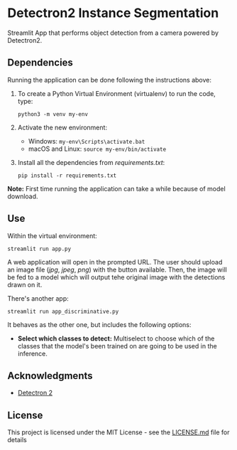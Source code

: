 # Detectron2 Instance Segmentation

Streamlit App that performs object detection from a camera powered by Detectron2.

## Dependencies

Running the application can be done following the instructions above:

1. To create a Python Virtual Environment (virtualenv) to run the code, type:

    ```python3 -m venv my-env```

2. Activate the new environment:
    * Windows: ```my-env\Scripts\activate.bat```
    * macOS and Linux: ```source my-env/bin/activate``` 

3. Install all the dependencies from *requirements.txt*:

    ```pip install -r requirements.txt```

**Note:** First time running the application can take a while because of model download.

## Use

Within the virtual environment:

```streamlit run app.py```

A web application will open in the prompted URL. The user should upload an image file (*jpg*, *jpeg*, *png*) with the button available. Then, the image will be fed to a model which will output tehe original image with the detections drawn on it.

There's another app:

```streamlit run app_discriminative.py```

It behaves as the other one, but includes the following options:

* **Select which classes to detect:** Multiselect to choose which of the classes that the model's been trained on are going to be used in the inference. 

## Acknowledgments

* [Detectron 2](https://github.com/facebookresearch/detectron2)

## License

This project is licensed under the MIT License - see the [LICENSE.md](LICENSE.md) file for details
